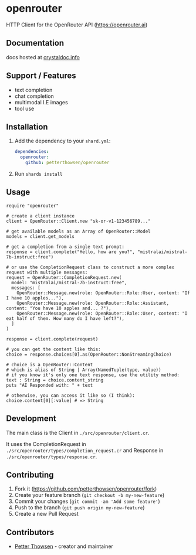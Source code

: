 # openrouter

HTTP Client for the OpenRouter API (https://openrouter.ai)

## Documentation
docs hosted at [crystaldoc.info](https://crystaldoc.info/github/petterthowsen/openrouter/v0.3.0/index.html)

## Support / Features

- text completion
- chat completion
- multimodal I.E images
- tool use


## Installation

1. Add the dependency to your `shard.yml`:

   ```yaml
   dependencies:
     openrouter:
       github: petterthowsen/openrouter
   ```

2. Run `shards install`

## Usage

```crystal
require "openrouter"

# create a client instance
client = OpenRouter::Client.new "sk-or-v1-123456789..."

# get available models as an Array of OpenRouter::Model 
models = client.get_models

# get a completion from a single text prompt:
response = client.complete("Hello, how are you?", "mistralai/mistral-7b-instruct:free")

# or use the CompletionRequest class to construct a more complex request with multiple messages:
request = OpenRouter::CompletionRequest.new(
  model: "mistralai/mistral-7b-instruct:free",
  messages: [
    OpenRouter::Message.new(role: OpenRouter::Role::User, content: "If I have 10 apples..."),
    OpenRouter::Message.new(role: OpenRouter::Role::Assistant, content: "You have 10 apples and... ?"),
    OpenRouter::Message.new(role: OpenRouter::Role::User, content: "I eat half of them. How many do I have left?"),
  ]
)

response = client.complete(request)

# you can get the content like this:
choice = response.choices[0].as(OpenRouter::NonStreamingChoice)

# choice is a OpenRouter::Content
# which is alias of String | Array(NamedTuple(type, value))
# if you know it's only one text response, use the utility method:
text : String = choice.content_string
puts "AI Responded with: " + text

# otherwise, you can access it like so (I think):
choice.content[0][:value] # => String

```

## Development

The main class is the Client in `./src/openrouter/client.cr`.

It uses the CompletionRequest in `./src/openrouter/types/completion_request.cr` and Response in `./src/openrouter/types/response.cr`.

## Contributing

1. Fork it (<https://github.com/petterthowsen/openrouter/fork>)
2. Create your feature branch (`git checkout -b my-new-feature`)
3. Commit your changes (`git commit -am 'Add some feature'`)
4. Push to the branch (`git push origin my-new-feature`)
5. Create a new Pull Request

## Contributors

- [Petter Thowsen](https://github.com/petterthowsen) - creator and maintainer
